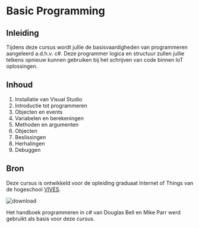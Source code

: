 # Basic Programming

## Inleiding

Tijdens deze cursus wordt jullie de basisvaardigheden van programmeren aangeleerd a.d.h.v. c#. Deze programmer logica en structuur zullen jullie telkens opnieuw kunnen gebruiken bij het schrijven van code binnen IoT oplossingen.

## Inhoud

1. Installatie van Visual Studio
2. Introductie tot programmeren
3. Objecten en events
4. Variabelen en berekeningen
5. Methoden en argumenten
6. Objecten
7. Beslissingen
8. Herhalingen
9. Debuggen

## Bron

Deze cursus is ontwikkeld voor de opleiding graduaat Internet of Things van de hogeschool [VIVES](https://www.vives.be/nl/opleidingen/industriële-wetenschappen-en-technologie/graduaat-internet-of-things).

![download](./images/afbeelding1.png)

Het handboek programmeren in c# van Douglas Bell en Mike Parr werd gebruikt als basis voor deze cursus.

